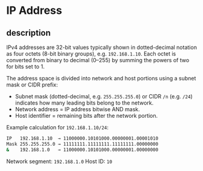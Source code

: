 # IP Address

## description
IPv4 addresses are 32-bit values typically shown in dotted-decimal notation as four octets (8-bit binary groups), e.g. `192.168.1.10`. Each octet is converted from binary to decimal (0–255) by summing the powers of two for bits set to 1.

The address space is divided into network and host portions using a subnet mask or CIDR prefix:
- Subnet mask (dotted-decimal, e.g. `255.255.255.0`) or CIDR `/n` (e.g. `/24`) indicates how many leading bits belong to the network.
- Network address = IP address bitwise AND mask.
- Host identifier = remaining bits after the network portion.

Example calculation for `192.168.1.10/24`:
```bash
IP   192.168.1.10  → 11000000.10101000.00000001.00001010
Mask 255.255.255.0 → 11111111.11111111.11111111.00000000
&    192.168.1.0   → 11000000.10101000.00000001.00000000
```

Network segment: `192.168.1.0`  Host ID: `10`

